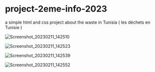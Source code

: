 # project-2eme-info-2023
a simple html and css project about the waste in Tunisia ( les déchets en Tunisie ) 


![Screenshot_20230211_142510](https://user-images.githubusercontent.com/95150185/220603413-e6cd3392-3ac8-4d6e-b822-4a86d755d88c.png)


![Screenshot_20230211_142523](https://user-images.githubusercontent.com/95150185/220603441-32bc2d1a-1079-4a10-8e8f-0f3d163f8039.png)


![Screenshot_20230211_142539](https://user-images.githubusercontent.com/95150185/220603493-f7cd2746-80c8-4dbc-9200-ceee72ba7f8d.png)


![Screenshot_20230211_142552](https://user-images.githubusercontent.com/95150185/220603516-ac190fc0-3e66-474c-b7a0-6843eeee2939.png)
